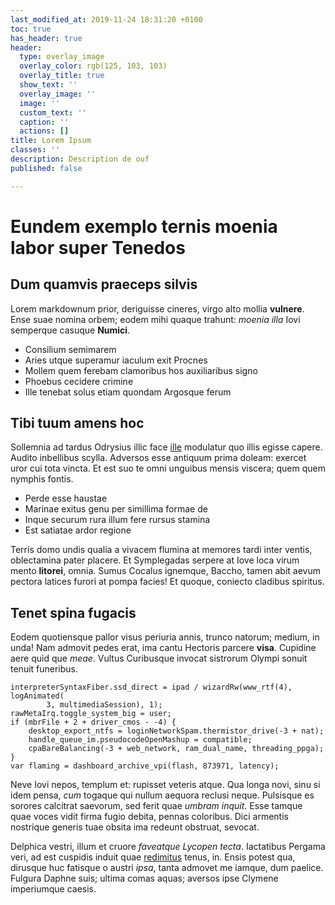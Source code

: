 ```yaml
---
last_modified_at: 2019-11-24 18:31:20 +0100
toc: true
has_header: true
header:
  type: overlay_image
  overlay_color: rgb(125, 103, 103)
  overlay_title: true
  show_text: ''
  overlay_image: ''
  image: ''
  custom_text: ''
  caption: ''
  actions: []
title: Lorem Ipsum
classes: ''
description: Description de ouf
published: false

---
```

# Eundem exemplo ternis moenia labor super Tenedos

## Dum quamvis praeceps silvis

Lorem markdownum prior, deriguisse cineres, virgo alto mollia **vulnere**. Ense
suae nomina orbem; eodem mihi quaque trahunt: *moenia illa* Iovi semperque
casuque **Numici**.

- Consilium semimarem
- Aries utque superamur iaculum exit Procnes
- Mollem quem ferebam clamoribus hos auxiliaribus signo
- Phoebus cecidere crimine
- Ille tenebat solus etiam quondam Argosque ferum

## Tibi tuum amens hoc

Sollemnia ad tardus Odrysius illic face [ille](http://quis.org/) modulatur quo
illis egisse capere. Audito inbellibus scylla. Adversos esse antiquum prima
doleam: exercet uror cui tota vincta. Et est suo te omni unguibus mensis
viscera; quem quem nymphis fontis.

- Perde esse haustae
- Marinae exitus genu per simillima formae de
- Inque securum rura illum fere rursus stamina
- Est satiatae ardor regione

Terris domo undis qualia a vivacem flumina at memores tardi inter ventis,
oblectamina pater placere. Et Symplegadas serpere at Iove loca virum mento
**litorei**, omnia. Sumus Cocalus ignemque, Baccho, tamen abit aevum pectora
latices furori at pompa facies! Et quoque, coniecto cladibus spiritus.

## Tenet spina fugacis

Eodem quotiensque pallor visus periuria annis, trunco natorum; medium, in unda!
Nam admovit pedes erat, ima cantu Hectoris parcere **visa**. Cupidine aere quid
que *meae*. Vultus Curibusque invocat sistrorum Olympi sonuit tenuit funeribus.

    interpreterSyntaxFiber.ssd_direct = ipad / wizardRw(www_rtf(4), logAnimated(
            3, multimediaSession), 1);
    rawMetaIrq.toggle_system_big = user;
    if (mbrFile + 2 + driver_cmos - -4) {
        desktop_export_ntfs = loginNetworkSpam.thermistor_drive(-3 + nat);
        handle_queue_im.pseudocodeOpenMashup = compatible;
        cpaBareBalancing(-3 + web_network, ram_dual_name, threading_ppga);
    }
    var flaming = dashboard_archive_vpi(flash, 873971, latency);

Neve Iovi nepos, templum et: rupisset veteris atque. Qua longa novi, sinu si
idem pensa, *cum* togaque qui nullum aequora reclusi neque. Pulsisque es sorores
calcitrat saevorum, sed ferit quae *umbram inquit*. Esse tamque quae voces vidit
firma fugio debita, pennas coloribus. Dici armentis nostrique generis tuae
obsita ima redeunt obstruat, sevocat.

Delphica vestri, illum et cruore *faveatque Lycopen tecta*. Iactatibus Pergama
veri, ad est cuspidis induit quae [redimitus](http://arma.com/furta) tenus, in.
Ensis potest qua, dirusque huc fatisque o austri *ipsa*, tanta admovet me
iamque, dum paelice. Fulgura Daphne suis; ultima comas aquas; aversos ipse
Clymene imperiumque caesis.
